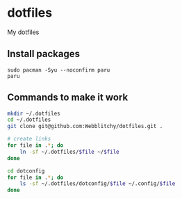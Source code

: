 # dotfiles
My dotfiles

## Install packages
```
sudo pacman -Syu --noconfirm paru
paru 
```


## Commands to make it work

```bash
mkdir ~/.dotfiles
cd ~/.dotfiles
git clone git@github.com:Webblitchy/dotfiles.git .

# create links
for file in .*; do 
    ln -sf ~/.dotfiles/$file ~/$file
done

cd dotconfig
for file in .*; do
    ls -sf ~/.dotfiles/dotconfig/$file ~/.config/$file
done

```
